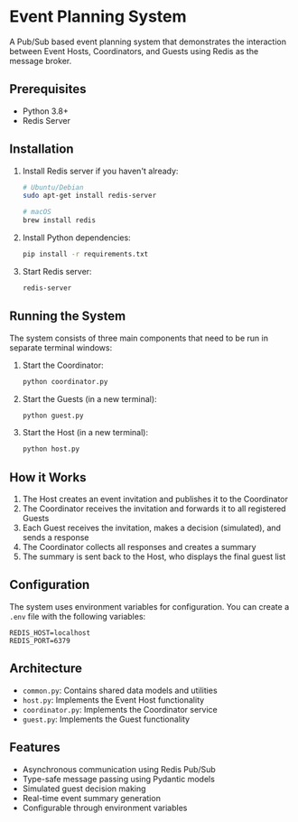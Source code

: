 # Event Planning System

A Pub/Sub based event planning system that demonstrates the interaction between Event Hosts, Coordinators, and Guests using Redis as the message broker.

## Prerequisites

- Python 3.8+
- Redis Server

## Installation

1. Install Redis server if you haven't already:
   ```bash
   # Ubuntu/Debian
   sudo apt-get install redis-server
   
   # macOS
   brew install redis
   ```

2. Install Python dependencies:
   ```bash
   pip install -r requirements.txt
   ```

3. Start Redis server:
   ```bash
   redis-server
   ```

## Running the System

The system consists of three main components that need to be run in separate terminal windows:

1. Start the Coordinator:
   ```bash
   python coordinator.py
   ```

2. Start the Guests (in a new terminal):
   ```bash
   python guest.py
   ```

3. Start the Host (in a new terminal):
   ```bash
   python host.py
   ```

## How it Works

1. The Host creates an event invitation and publishes it to the Coordinator
2. The Coordinator receives the invitation and forwards it to all registered Guests
3. Each Guest receives the invitation, makes a decision (simulated), and sends a response
4. The Coordinator collects all responses and creates a summary
5. The summary is sent back to the Host, who displays the final guest list

## Configuration

The system uses environment variables for configuration. You can create a `.env` file with the following variables:

```
REDIS_HOST=localhost
REDIS_PORT=6379
```

## Architecture

- `common.py`: Contains shared data models and utilities
- `host.py`: Implements the Event Host functionality
- `coordinator.py`: Implements the Coordinator service
- `guest.py`: Implements the Guest functionality

## Features

- Asynchronous communication using Redis Pub/Sub
- Type-safe message passing using Pydantic models
- Simulated guest decision making
- Real-time event summary generation
- Configurable through environment variables 